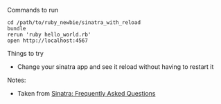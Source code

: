 Commands to run

    cd /path/to/ruby_newbie/sinatra_with_reload
    bundle
    rerun 'ruby hello_world.rb'
    open http://localhost:4567

Things to try
* Change your sinatra app and see it reload without having to restart it

Notes:
* Taken from [Sinatra: Frequently Asked Questions](http://www.sinatrarb.com/faq.html#reloading)
